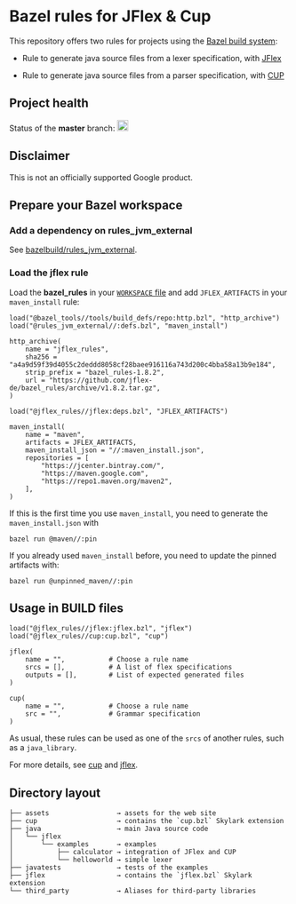 # Bazel rules for JFlex & Cup

This repository offers two rules for projects using the [Bazel build system][bazel]:

- Rule to generate java source files from a lexer specification, with [JFlex][gh-jflex]

- Rule to generate java source files from a parser specification, with [CUP][cup]

## Project health

Status of the **master** branch:
<a href="https://cirrus-ci.com/github/jflex-de/bazel_rules">
<img src="https://api.cirrus-ci.com/github/jflex-de/bazel_rules.svg" alt="Build status" height="20">
</a>


## Disclaimer

This is not an officially supported Google product.

## Prepare your Bazel workspace

### Add a dependency on rules_jvm_external

See [bazelbuild/rules_jvm_external][bb_jvm_external].

### Load the jflex rule

Load the **bazel_rules** in your [`WORKSPACE` file][be_workspace]
and add `JFLEX_ARTIFACTS` in your `maven_install` rule:

    load("@bazel_tools//tools/build_defs/repo:http.bzl", "http_archive")
    load("@rules_jvm_external//:defs.bzl", "maven_install")

    http_archive(
        name = "jflex_rules",
        sha256 = "a4a9d59f39d4055c2deddd8058cf28baee916116a743d200c4bba58a13b9e184",
        strip_prefix = "bazel_rules-1.8.2",
        url = "https://github.com/jflex-de/bazel_rules/archive/v1.8.2.tar.gz",
    )

    load("@jflex_rules//jflex:deps.bzl", "JFLEX_ARTIFACTS")

    maven_install(
        name = "maven",
        artifacts = JFLEX_ARTIFACTS,
        maven_install_json = "//:maven_install.json",
        repositories = [
            "https://jcenter.bintray.com/",
            "https://maven.google.com",
            "https://repo1.maven.org/maven2",
        ],
    )

If this is the first time you use `maven_install`, you need to generate the `maven_install.json` with
 
```
bazel run @maven//:pin
```

If you already used `maven_install` before, you need to update the pinned artifacts with:

```
bazel run @unpinned_maven//:pin
```

## Usage in BUILD files

    load("@jflex_rules//jflex:jflex.bzl", "jflex")
    load("@jflex_rules//cup:cup.bzl", "cup")

    jflex(
        name = "",           # Choose a rule name
        srcs = [],           # A list of flex specifications
        outputs = [],        # List of expected generated files
    )
    
    cup(
        name = "",           # Choose a rule name
        src = "",            # Grammar specification
    )

As usual, these rules can be used as one of the `srcs` of another rules, such as a `java_library`.

For more details, see [cup](cup) and [jflex](jflex).

## Directory layout
 ```
├── assets                 → assets for the web site
├── cup                    → contains the `cup.bzl` Skylark extension
├── java                   → main Java source code
│   └── jflex
│       └── examples       → examples
│           ├── calculator → integration of JFlex and CUP
│           └── helloworld → simple lexer
├── javatests              → tests of the examples
├── jflex                  → contains the `jflex.bzl` Skylark extension
└── third_party            → Aliases for third-party libraries

```


[bazel]: http://bazel.build/
[gh-jflex]: https://github.com/jflex-de/jflex
[cup]: http://www2.cs.tum.edu/projects/cup/
[be_maven_jar]: https://docs.bazel.build/versions/master/be/workspace.html#maven_jar
[be_workspace]: https://docs.bazel.build/versions/master/tutorial/java.html#set-up-the-workspace 
[bb_jvm_external]: https://github.com/bazelbuild/rules_jvm_external
